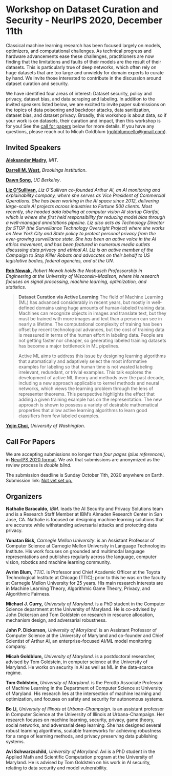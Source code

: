 # Workshop on Dataset Curation and Security - NeurIPS 2020, December 11th

Classical machine learning research has been focused largely on models,  optimizers,  and computational challenges. As technical progress and hardware advancements ease these challenges, practitioners are now finding that the limitations and faults of their models are the result of their datasets. This is particularly true of deep networks, which often rely on huge datasets that are too large and unwieldy for domain experts to curate by hand. We invite those interested to contribute in the discussion around dataset curation and security.

We have identified four areas of interest: Dataset security, policy and privacy, dataset bias, and data scraping and labeling. In addition to the invited speakers listed below, we are excited to invite paper submissions on the topics of data poisoning and backdoor attacks, data sanitization, dataset bias, and dataset privacy. Broadly, this workshop is about data, so if your work is on datasets, their curation and impact, then this workshop is for you! See the [call for papers](#cfp) below for more details. If you have any questions, please reach out to Micah Goldblum (<goldblumcello@gmail.com>).

## Invited Speakers

**[Aleksander Mądry](https://people.csail.mit.edu/madry/),** _MIT_.

**[Darrell M. West](https://www.brookings.edu/experts/darrell-m-west/),** _Brookings Institution_.

**[Dawn Song](https://people.eecs.berkeley.edu/~dawnsong/?_ga=2.130447496.627426393.1600173880-497787535.1600173880),** _UC Berkeley_.

**[Liz O'Sullivan](https://www.lizjosullivan.com/),** 
_Liz O’Sullivan co-founded Arthur AI, an AI monitoring and explainability company, where she serves as Vice President of Commercial Operations. She has been working in the AI space since 2012, delivering large-scale AI projects across industries to Fortune 500 clients. Most recently, she headed data labeling at computer vision AI startup Clarifai, which is where she first held responsibility for reducing model bias through a well-managed annotations pipeline. Liz also acts as Technology Director for STOP (the Surveillance Technology Oversight Project) where she works on New York City and State policy to protect personal privacy from the ever-growing surveillance state. She has been an active voice in the AI ethics movement, and has been featured in numerous media outlets discussing data privacy and ethical AI. Liz is an active member of the Campaign to Stop Killer Robots and advocates on their behalf to US legislative bodies, federal agencies, and at the UN._

**[Rob Nowak](https://nowak.ece.wisc.edu/),** 
_Robert Nowak holds the Nosbusch Professorship in Engineering at the University of Wisconsin-Madison, where his research focuses on signal processing, machine learning, optimization, and statistics._ 

>**Dataset Curation via Active Learning** The field of Machine Learning (ML) has advanced considerably in recent years, but mostly in well-defined domains using huge amounts of human-labeled training data. Machines can recognize objects in images and translate text, but they must be trained with more images and text than a person can see in nearly a lifetime.  The computational complexity of training has been offset by recent technological advances, but the cost of training data is measured in terms of the human effort in labeling data. People are not getting faster nor cheaper, so generating labeled training datasets has become a major bottleneck in ML pipelines. 
> 
>Active ML aims to address this issue by designing learning algorithms that automatically and adaptively select the most informative examples for labeling so that human time is not wasted labeling irrelevant, redundant, or trivial examples. This talk explores the development of active ML theory and methods over the past decade, including a new approach applicable to kernel methods and neural networks, which views the learning problem through the lens of representer theorems. This perspective highlights the effect that adding a given training example has on the representation.   The new approach is shown to possess a variety of desirable mathematical properties that allow active learning algorithms to learn good classifiers from few labeled examples.

**[Yejin Choi](https://homes.cs.washington.edu/~yejin/),** _University of Washington_.

## Call For Papers <a name="cfp"></a>
We are accepting submissions no longer than _four pages (plus references)_, in [NeurIPS 2020 format](https://neurips.cc/Conferences/2020/PaperInformation/StyleFiles). We ask that submissions are anonymized as the review process is _double blind_. <!-- We will not accept work that has been previously included in conference proceedings. -->

The submission deadline is Sunday October 11th, 2020 anywhere on Earth. Submission link: [Not yet set up.](https://youtu.be/eo5Wr0Ndd68?t=42)

## Organizers
**Nathalie Baracaldo,** _IBM_. leads the AI Security and Privacy Solutions team and is a Research Staff Member at IBM’s Almaden Research Center in San Jose, CA. Nathalie is focused on designing machine learning solutions that are accurate while withstanding adversarial attacks and protecting data privacy.

**Yonatan Bisk,** _Carnegie Mellon University_. is an Assistant Professor of Computer Science at Carnegie Mellon University in Language Technologies Institute. His work focuses on grounded and multimodal language representations and publishes regularly across the language, computer vision, robotics and machine learning community.

**Avrim Blum,** _TTIC_. is Professor and Chief Academic Officer at the Toyota Technological Institute at Chicago (TTIC); prior to this he was on the faculty at Carnegie Mellon University for 25 years.  His main research interests are in Machine Learning Theory, Algorithmic Game Theory, Privacy, and Algorithmic Fairness.

**Michael J. Curry,** _University of Maryland_. is a PhD student in the Computer Science department at the University of Maryland. He is co-advised by John Dickerson and Tom Goldstein on research in resource allocation, mechanism design, and adversarial robustness.

**John P. Dickerson,** _University of Maryland_. is an Assistant Professor of Computer Science at the University of Maryland and co-founder and Chief Scientist of Arthur AI, an enterprise-focused AI/ML model monitoring company.

**Micah Goldblum,** _University of Maryland_.  is a postdoctoral researcher, advised by Tom Goldstein, in computer science at the University of Maryland.  He works on security in AI as well as ML in the data-scarce regime. 

**Tom Goldstein,** _University of Maryland_. is the Perotto Associate Professor of Machine Learning in the Department of Computer Science at University of Maryland. His research lies at the intersection of machine learning and optimization, and focuses on safety and security for autonomous systems.

**Bo Li,** _University of Illinois at Urbana-Champaign_. is an assistant professor in Computer Science at the University of Illinois at Urbana-Champaign. Her research focuses on machine learning, security, privacy, game theory, social networks, and adversarial deep learning. She has designed several robust learning algorithms, scalable frameworks for achieving robustness for a range of learning methods, and privacy preserving data publishing systems.

**Avi Schwarzschild,** _University of Maryland_. Avi is a PhD student in the Applied Math and Scientific Computation program at the University of Maryland. He is advised by Tom Goldstein on his work in AI security, relating to data security and model vulnerability.

<!-- ## Program Committee
To be determined... -->

<!-- ## Workshop Schedule -->

<!-- ### Day One  -->

<!-- | Time    	| Speaker   	| Title            	|
|---------	|-----------	|------------------	|
| 9:00 am 	| Dawn Song 	| Dataset Security 	|
|         	|           	|                  	|
|         	|           	|                  	| -->

